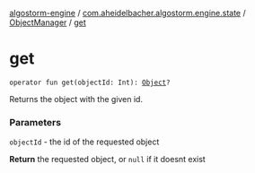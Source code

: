 [algostorm-engine](../../index.md) / [com.aheidelbacher.algostorm.engine.state](../index.md) / [ObjectManager](index.md) / [get](.)

# get

`operator fun get(objectId: Int): `[`Object`](../-object/index.md)`?`

Returns the object with the given id.

### Parameters

`objectId` - the id of the requested object

**Return**
the requested object, or `null` if it doesnt exist

